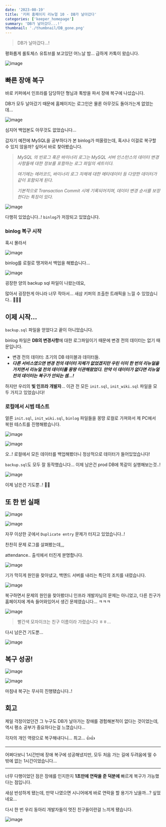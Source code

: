 ```yaml
---
date: '2023-08-19'
title: '키퍼 홈페이지 리뉴얼 10 - DB가 날아갔다'
categories: ['keeper_homepage']
summary: 'DB가 날아갔다...!'
thumbnail: './thumbnail/DB_gone.png'
---
```


> DB가 날아갔다...!

평화롭게 롤토체스 유튜브를 보고있던 어느날 밤… 급하게 카톡이 왔습니다.

![image](https://user-images.githubusercontent.com/26597702/271815073-32e29a6b-d67a-41b0-9c2e-f329d5733587.png)


## 빠른 장애 복구

바로 키퍼에서 인프라를 담당하던 형님과 톡방을 파서 장애 복구에 나섰습니다.

DB가 모두 날아갔기 때문에 홈페이지는 로그인은 물론 아무것도 돌아가는게 없었는데…

![image](https://user-images.githubusercontent.com/26597702/271815077-f709bbe6-4718-462c-8dd4-090915e5071d.png)

심지어 백업본도 아무것도 없었습니다… 

갑자기 예전에 MySQL을 공부하다가 본 binlog가 떠올랐는데, 혹시나 이걸로 복구할 수 있지 않을까? 싶어서 바로 찾아봤습니다.

> *MySQL 의 빈로그 혹은 바이너리 로그는 MySQL 서버 인스턴스의 데이터 변경사항들에 대한 정보를 포함하는 로그 파일의 세트이다.*
> 
> 
> *여기에는 에러코드, 바이너리 로그 자체에 대한 메타데이터 등 다양한 데이터가 같이 포함되게 된다.*
> 
> *기본적으로 Transaction Commit 시에 기록되어지며, 데이터 변경 순서를 보장한다는 특징이 있다.*
> 

![image](https://user-images.githubusercontent.com/26597702/271815086-a9707a2a-63d4-43d2-be8f-7ffe836f9e66.png)

다행히 있었습니다..! `binlog`가 저장되고 있었습니다.

### binlog 복구 시작

혹시 몰라서 


![image](https://user-images.githubusercontent.com/26597702/271815091-da86bf07-9837-45ca-b945-6685d474b343.png)

binlog를 로컬로 땡겨와서 백업을 해봤습니다…

![image](https://user-images.githubusercontent.com/26597702/271815098-07c6d489-7901-47fc-a611-9241f28b7799.png)

굉장한 양의 backup sql 파일이 나왔는데요,

많아서 굉장한게 아니라 너무 작아서… 새삼 키퍼의 조촐한 트래픽을 느낄 수 있었습니다.. 🥲🥲🥲

## 이제 시작…

`backup.sql` 파일을 얻었다고 끝이 아니었습니다. 

binlog 파일은 **DB의 변경사항**에 대한 로그파일이기 때문에 변경 전의 데이터는 없기 때문입니다.

- 변경 전의 데이터: 초기의 DB 테이블과 데이터들.
- ***다른 서비스였으면 변경 전의 데이터 자체가 없었겠지만 우린 이미 한 번의 리뉴얼을 거치면서 리뉴얼 전의 데이터를 몽땅 이관해왔었다. 만약 이 데이터가 없다면 리뉴얼 전의 데이터는 복구가 안되는 셈…!***

하지만 우리의 **빛 인프라 개발자**… 이관 전 모든 `init.sql`, `init_wiki.sql` 파일을 모두 가지고 있었습니다!

### 로컬에서 시범 테스트

얼른 `init.sql`, `init_wiki.sql`, `binlog` 파일들을 몽땅 로컬로 가져와서 제 PC에서 복원 테스트를 진행해봤습니다.

![image](https://user-images.githubusercontent.com/26597702/271815135-28681e0d-3d44-4d07-b9da-dce4e5231dd3.png)

![image](https://user-images.githubusercontent.com/26597702/271815141-db02f428-db4a-4701-99eb-5cb1fcd64611.png)


오..! 로컬에서 모든 데이터를 백업해봤더니 정상적으로 데이터가 들어있었습니다!

`backup.sql`도 모두 잘 동작했습니다… 이제 남은건 prod DB에 똑같이 실행해보는것..!


![image](https://user-images.githubusercontent.com/26597702/271815153-4d966442-bc7b-43b8-abb6-312fe4d0ac14.png)

이제 남은건 기도뿐..! 🙏🙏

## 또 한 번 실패

![image](https://user-images.githubusercontent.com/26597702/271815156-ae5ad870-4ea1-4a70-94a3-6a241fda1d0f.png)

![image](https://user-images.githubusercontent.com/26597702/271815160-fadba078-d195-4492-a22e-12b0f53fab2c.png)


자꾸 이상한 곳에서 `Duplicate entry` 문제가 터지고 있었습니다..!

찬찬히 문제 로그를 살펴봤는데,,,

attendance.. 출석에서 터진게 분명합니다.

![image](https://user-images.githubusercontent.com/26597702/271815255-8a613bab-3f92-4925-abcc-d711822695f0.png)

기가 막히게 원인을 찾아냈고, 백엔드 서버를 내리는 특단의 조치를 내렸습니다.

![image](https://user-images.githubusercontent.com/26597702/271815265-76b03ff0-a65e-46ce-b5ac-1fbb6b2f9b30.png)


복구하면서 문제의 원인을 찾아봤더니 인프라 개발자님의 문제는 아니었고, 다른 친구가 홈페이지에 계속 들어와있어서 생긴 문제였습니다… ㅋㅋㅋ


![image](https://user-images.githubusercontent.com/26597702/271815286-af4ed68f-4b0b-427f-a0d4-9d3e23fb3349.png)

> 빨간색 모자이크는 친구 이름이라 가렸습니다 ㅎㅎ...

다시 남은건 기도뿐…

![image](https://user-images.githubusercontent.com/26597702/271815298-0518ebdd-69ef-4aa3-8a04-4f1abd265164.png)

## 복구 성공!

![image](https://user-images.githubusercontent.com/26597702/271815306-1aeb3f8c-8654-45e6-ba85-1a22a9073f9f.png)

![image](https://user-images.githubusercontent.com/26597702/271815315-0af71644-91f2-4c67-b45a-347cf6018e07.png)

마침내 복구는 무사히 진행됐습니다..!

## 회고

제일 걱정이었던건 그 누구도 DB가 날아가는 장애를 경험해본적이 없다는 것이었는데, 역시 평소 공부가 중요하다는걸 느꼈습니다…

각자의 개인 역량으로 복구해내다니… 최고… 👍👍

---

어쩌다보니 1시간만에 장애 복구에 성공해냈지만, 모두 처음 가는 길에 두려움에 떨 수 밖에 없는 1시간이었습니다…

---

너무 다행이었던 점은 장애를 인지한지 **1초만에 연락을 준 덕분에** 빠르게 복구가 가능했다는 점입니다.

새삼 반성하게 됐는데, 만약 나였으면 시니어에게 바로 연락을 할 용기가 났을까…? 싶었네요...

다시 한 번 우리 동아리 개발자들이 멋진 친구들이란걸 느끼게 됐습니다.

![image](https://user-images.githubusercontent.com/26597702/271815322-360b3a66-f11b-42ae-9972-6f5aac2558da.png)
